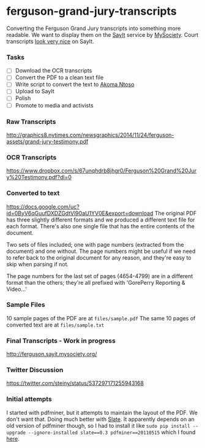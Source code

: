 ferguson-grand-jury-transcripts
===============================

Converting the Ferguson Grand Jury transcripts into something more readable. We want to display them on the [SayIt](http://sayit.mysociety.org/) service by [MySociety](https://www.mysociety.org/). Court transcripts [look very nice](http://leveson.sayit.mysociety.org/hearing-14-may-2012/lord-augustine-odonnell) on  SayIt.

### Tasks
- [ ] Download the OCR transcripts
- [ ] Convert the PDF to a clean text file
- [ ] Write script to convert the text to [Akoma Ntoso](http://sayit.mysociety.org/about/developers#an)
- [ ] Upload to SayIt
- [ ] Polish
- [ ] Promote to media and activists

### Raw Transcripts
http://graphics8.nytimes.com/newsgraphics/2014/11/24/ferguson-assets/grand-jury-testimony.pdf

### OCR Transcripts
https://www.dropbox.com/s/67unqhdrb8jhgr0/Ferguson%20Grand%20Jury%20Testimony.pdf?dl=0

### Converted to text
https://docs.google.com/uc?id=0ByV6qGuufDXDZGdtVl90aU1YV0E&export=download
The original PDF has three slightly different formats and we produced a different text file for each format. There's also one single file that has the entire contents of the document.

Two sets of files included; one with page numbers (extracted from the document) and one without. The page numbers might be useful if we need to refer back to the original document for any reason, and they're easy to skip when parsing if not.

The page numbers for the last set of pages (4654-4799) are in a different format than the others; they're all prefixed with 'GorePerry Reporting & Video...'

### Sample Files
10 sample pages of the PDF are at `files/sample.pdf`
The same 10 pages of converted text are at `files/sample.txt`

### Final Transcripts - Work in progress
http://ferguson.sayit.mysociety.org/

### Twitter Discussion
https://twitter.com/steiny/status/537297171255943168

### Initial attempts
I started with pdfminer, but it attempts to maintain the layout of the PDF. We don't want that. Doing much better with [Slate](https://pypi.python.org/pypi/slate). It apparently depends on an old version of pdfminer though, so I had to install it like `sudo pip install --upgrade --ignore-installed slate==0.3 pdfminer==20110515` which I found [here](https://github.com/timClicks/slate/issues/5#issuecomment-53450633).
